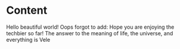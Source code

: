 # Content

Hello beautiful world!
Oops forgot to add: Hope you are enjoying the techbier so far!
The answer to the meaning of life, the universe, and everything is Vele
